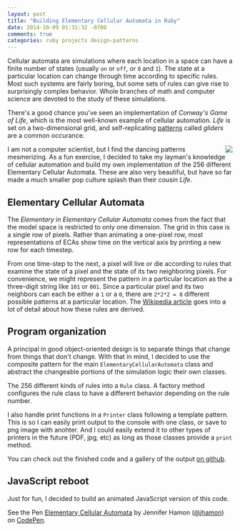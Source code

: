 ```yaml
---
layout: post
title: "Building Elementary Cellular Automata in Ruby"
date: 2014-10-09 01:31:32 -0700
comments: true
categories: ruby projects design-patterns
---
```


Cellular automata are simulations where each location in a space can have a finite number of states (usually `on` or `off`, or `0` and `1`). The state at a particular location can change through time according to specific rules. Most such systems are fairly boring, but some sets of rules can give rise to surprisingly complex behavior.  Whole branches of math and computer science are devoted to the study of these simulations.

There's a good chance you've seen an implementation of *Conway's Game of Life*, which is the most well-known example of cellular automation. *Life* is set on a two-dimensional grid, and self-replicating [patterns](http://en.wikipedia.org/wiki/Conway%27s_Game_of_Life#Examples_of_patterns) called *gliders* are a common occurance. 

<img src="http://upload.wikimedia.org/wikipedia/commons/e/e5/Gospers_glider_gun.gif" style="float: right">


I am not a computer scientist, but I find the dancing patterns mesmerizing.  As a fun exercise, I decided to take my layman's knowledge of cellular automation and build my own implementation of the 256 different Elementary Cellular Automata. These are also very beautiful, but have so far made a much smaller pop culture splash than their cousin *Life*.

## Elementary Cellular Automata

The *Elementary* in *Elementary Cellular Automata* comes from the fact that the model space is restricted to only one dimension.  The grid in this case is a single row of pixels.  Rather than animating a one-pixel row, most representations of ECAs show time on the vertical axis by printing a new row for each timestep.

From one time-step to the next, a pixel will live or die according to rules that examine the state of a pixel and the state of its two neighboring pixels.
For convenience, we might represent the pattern in a particular location as the a three-digit string like `101` or `001`.  Since a particular pixel and its two neighbors can each be either a `1` or a `0`, there are `2*2*2 = 8` different possible patterns at a particular location.  The [Wikipedia article](http://en.wikipedia.org/wiki/Elementary_cellular_automaton) goes into a lot of detail about how these rules are derived.

## Program organization

A principal in good object-oriented design is to separate things that change from things that don't change.  With that in mind, I decided to use the composite pattern for the main `ElementaryCellularAutomata` class and abstract the changeable portions of the simulation logic their own classes. 

The 256 different kinds of rules into a `Rule` class.  A factory method configures the rule class to have a different behavior depending on the rule number.

I also handle print functions in a `Printer` class following a template pattern.  This is so I can easily print output to the console with one class, or save to png image with anohter.  And I could easily extend it to other types of printers in the future (PDF, jpg, etc) as long as those classes provide a `print` method.

You can check out the finished code and a gallery of the output [on github](https://github.com/jhamon/elementary_cellular_automata).

## JavaScript reboot

Just for fun, I decided to build an animated JavaScript version of this code.

<p data-height="463" data-theme-id="9963" data-slug-hash="ogvpxQ" data-default-tab="result" data-user="jhamon" class='codepen'>See the Pen <a href='http://codepen.io/jhamon/pen/ogvpxQ/'>Elementary Cellular Automata</a> by Jennifer Hamon (<a href='http://codepen.io/jhamon'>@jhamon</a>) on <a href='http://codepen.io'>CodePen</a>.</p>
<script async src="//assets.codepen.io/assets/embed/ei.js"></script>

